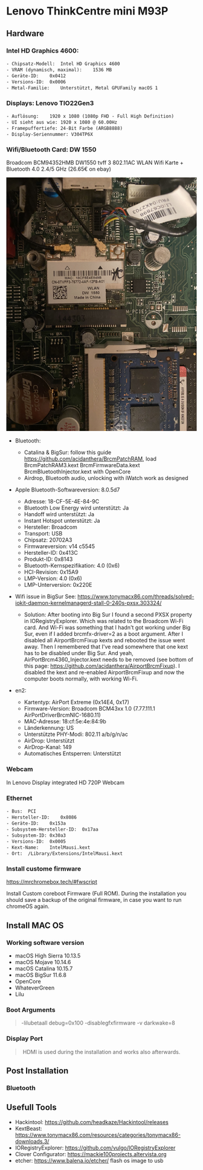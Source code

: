 # Lenovo ThinkCentre mini M93P 
## Hardware 

### Intel HD Graphics 4600:

    - Chipsatz-Modell:	Intel HD Graphics 4600
    - VRAM (dynamisch, maximal):	1536 MB
    - Geräte-ID:	0x0412
    - Versions-ID:	0x0006
    - Metal-Familie:	Unterstützt, Metal GPUFamily macOS 1
  
### Displays: Lenovo TIO22Gen3
  
    - Auflösung:	1920 x 1080 (1080p FHD - Full High Definition)
    - UI sieht aus wie:	1920 x 1080 @ 60.00Hz
    - Framepuffertiefe:	24-Bit Farbe (ARGB8888)
    - Display-Seriennummer:	V304TP6X    

### Wifi/Bluetooth Card: DW 1550

Broadcom BCM94352HMB DW1550 tvff 3 802.11AC WLAN Wifi Karte + Bluetooth 4.0 2.4/5 GHz (26.65€ on ebay)

![wifi](https://github.com/caikn/MacOnChromebox/blob/master/image/wifi_dw1550.jpg?raw=true "Wifi")

+ Bluetooth: 
    - Catalina & BigSur: follow this guide https://github.com/acidanthera/BrcmPatchRAM, load BrcmPatchRAM3.kext BrcmFirmwareData.kext BrcmBluetoothInjector.kext with OpenCore
    - Airdrop, Bluetooth audio, unlocking with iWatch work as designed

+ Apple Bluetooth-Softwareversion:	8.0.5d7
    - Adresse:	18-CF-5E-4E-84-9C
    - Bluetooth Low Energy wird unterstützt:	Ja
    - Handoff wird unterstützt:	Ja
    - Instant Hotspot unterstützt:	Ja
    - Hersteller:	Broadcom
    - Transport:	USB
    - Chipsatz:	20702A3
    - Firmwareversion:	v14 c5545
    - Hersteller-ID:	0x413C
    - Produkt-ID:	0x8143
    - Bluetooth-Kernspezifikation:	4.0 (0x6)
    - HCI-Revision:	0x15A9
    - LMP-Version:	4.0 (0x6)
    - LMP-Unterversion:	0x220E

+ Wifi issue in BigSur See: https://www.tonymacx86.com/threads/solved-iokit-daemon-kernelmanagerd-stall-0-240s-pxsx.303324/

    - Solution: After booting into Big Sur I found a second PXSX property in IORegistryExplorer. Which was related to the Broadcom Wi-Fi card. And Wi-Fi was something that I hadn't got working under Big Sur, even if I added brcmfx-driver=2 as a boot argument. After I disabled all AirportBrcmFixup kexts and rebooted the issue went away. Then I remembered that I've read somewhere that one kext has to be disabled under Big Sur. And yeah, AirPortBrcm4360_Injector.kext needs to be removed (see bottom of this page: https://github.com/acidanthera/AirportBrcmFixup). I disabled the kext and re-enabled AirportBrcmFixup and now the computer boots normally, with working Wi-Fi.

+ en2:
  	- Kartentyp:	AirPort Extreme  (0x14E4, 0x17)
  	- Firmware-Version:	Broadcom BCM43xx 1.0 (7.77.111.1 AirPortDriverBrcmNIC-1680.11)
  	- MAC-Adresse:	18:cf:5e:4e:84:9b
  	- Länderkennung:	US
  	- Unterstützte PHY-Modi:	802.11 a/b/g/n/ac
  	- AirDrop:	Unterstützt
  	- AirDrop-Kanal:	149
  	- Automatisches Entsperren:	Unterstützt


### Webcam
In Lenovo Display integrated HD 720P Webcam

### Ethernet
    - Bus:	PCI
    - Hersteller-ID:	0x8086
    - Geräte-ID:	0x153a
    - Subsystem-Hersteller-ID:	0x17aa
    - Subsystem-ID:	0x30a3
    - Versions-ID:	0x0005
    - Kext-Name:	IntelMausi.kext
    - Ort:	/Library/Extensions/IntelMausi.kext



### Install custome firmware
https://mrchromebox.tech/#fwscript

Install Custom coreboot Firmware (Full ROM). During the installation you should save a backup of the original firmware, in case you want to run chromeOS again.

## Install MAC OS
### Working software version
- macOS High Sierra 10.13.5
- macOS Mojave 10.14.6
- macOS Catalina 10.15.7
- macOS BigSur 11.6.8
- OpenCore 
- WhateverGreen 
- Lilu 
  
### Boot Arguments  
> -lilubetaall debug=0x100 -disablegfxfirmware -v darkwake=8
 
### Display Port
> HDMI is used during the installation and works also afterwards.
  

## Post Installation







### Bluetooth


  
## Usefull Tools
  - Hackintool: https://github.com/headkaze/Hackintool/releases
  - KextBeast: https://www.tonymacx86.com/resources/categories/tonymacx86-downloads.3/
  - IORegistryExplorer: https://github.com/vulgo/IORegistryExplorer
  - Clover Configurator: https://mackie100projects.altervista.org
  - etcher: https://www.balena.io/etcher/  flash os image to usb
